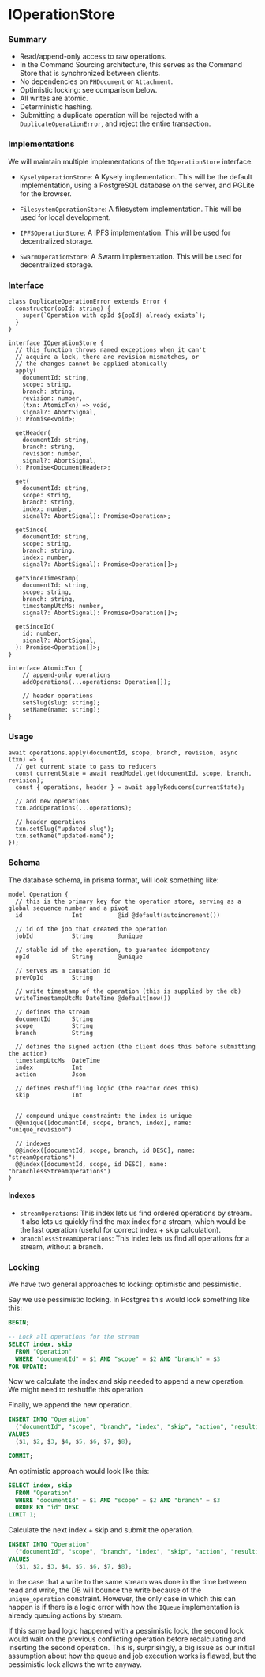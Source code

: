# IOperationStore

### Summary

- Read/append-only access to raw operations.
- In the Command Sourcing architecture, this serves as the Command Store that is synchronized between clients.
- No dependencies on `PHDocument` or `Attachment`.
- Optimistic locking: see comparison below.
- All writes are atomic.
- Deterministic hashing.
- Submitting a duplicate operation will be rejected with a `DuplicateOperationError`, and reject the entire transaction.

### Implementations

We will maintain multiple implementations of the `IOperationStore` interface.

- `KyselyOperationStore`: A Kysely implementation. This will be the default implementation, using a PostgreSQL database on the server, and PGLite for the browser.

- `FilesystemOperationStore`: A filesystem implementation. This will be used for local development.

- `IPFSOperationStore`: A IPFS implementation. This will be used for decentralized storage.

- `SwarmOperationStore`: A Swarm implementation. This will be used for decentralized storage.

### Interface

```tsx
class DuplicateOperationError extends Error {
  constructor(opId: string) {
    super(`Operation with opId ${opId} already exists`);
  }
}

interface IOperationStore {
  // this function throws named exceptions when it can't
  // acquire a lock, there are revision mismatches, or
  // the changes cannot be applied atomically
  apply(
    documentId: string,
    scope: string,
    branch: string,
    revision: number,
    (txn: AtomicTxn) => void,
    signal?: AbortSignal,
  ): Promise<void>;

  getHeader(
    documentId: string,
    branch: string,
    revision: number,
    signal?: AbortSignal,
  ): Promise<DocumentHeader>;

  get(
    documentId: string,
    scope: string,
    branch: string,
    index: number,
    signal?: AbortSignal): Promise<Operation>;

  getSince(
    documentId: string,
    scope: string,
    branch: string,
    index: number,
    signal?: AbortSignal): Promise<Operation[]>;

  getSinceTimestamp(
    documentId: string,
    scope: string,
    branch: string,
    timestampUtcMs: number,
    signal?: AbortSignal): Promise<Operation[]>;

  getSinceId(
    id: number,
    signal?: AbortSignal,
  ): Promise<Operation[]>;
}

interface AtomicTxn {
	// append-only operations
	addOperations(...operations: Operation[]);

	// header operations
	setSlug(slug: string);
	setName(name: string);
}
```

### Usage

```tsx
await operations.apply(documentId, scope, branch, revision, async (txn) => {
  // get current state to pass to reducers
  const currentState = await readModel.get(documentId, scope, branch, revision);
  const { operations, header } = await applyReducers(currentState);

  // add new operations
  txn.addOperations(...operations);

  // header operations
  txn.setSlug("updated-slug");
  txn.setName("updated-name");
});
```

### Schema

The database schema, in prisma format, will look something like:

```prisma
model Operation {
  // this is the primary key for the operation store, serving as a global sequence number and a pivot
  id              Int          @id @default(autoincrement())

  // id of the job that created the operation
  jobId           String       @unique

  // stable id of the operation, to guarantee idempotency
  opId            String       @unique

  // serves as a causation id
  prevOpId        String

  // write timestamp of the operation (this is supplied by the db)
  writeTimestampUtcMs DateTime @default(now())

  // defines the stream
  documentId      String
  scope           String
  branch          String

  // defines the signed action (the client does this before submitting the action)
  timestampUtcMs  DateTime
  index           Int
  action          Json

  // defines reshuffling logic (the reactor does this)
  skip            Int


  // compound unique constraint: the index is unique
  @@unique([documentId, scope, branch, index], name: "unique_revision")

  // indexes
  @@index([documentId, scope, branch, id DESC], name: "streamOperations")
  @@index([documentId, scope, id DESC], name: "branchlessStreamOperations")
}
```

#### Indexes

- `streamOperations`: This index lets us find ordered operations by stream. It also lets us quickly find the max index for a stream, which would be the last operation (useful for correct index + skip calculation).
- `branchlessStreamOperations`: This index lets us find all operations for a stream, without a branch.

### Locking

We have two general approaches to locking: optimistic and pessimistic.

Say we use pessimistic locking. In Postgres this would look something like this:

```sql
BEGIN;

-- Lock all operations for the stream
SELECT index, skip
  FROM "Operation"
  WHERE "documentId" = $1 AND "scope" = $2 AND "branch" = $3
FOR UPDATE;
```

Now we calculate the index and skip needed to append a new operation. We might need to reshuffle this operation.

Finally, we append the new operation.

```sql
INSERT INTO "Operation"
  ("documentId", "scope", "branch", "index", "skip", "action", "resultingState", "hash")
VALUES
  ($1, $2, $3, $4, $5, $6, $7, $8);

COMMIT;
```

An optimistic approach would look like this:

```sql
SELECT index, skip
  FROM "Operation"
  WHERE "documentId" = $1 AND "scope" = $2 AND "branch" = $3
  ORDER BY "id" DESC
LIMIT 1;
```

Calculate the next index + skip and submit the operation.

```sql
INSERT INTO "Operation"
  ("documentId", "scope", "branch", "index", "skip", "action", "resultingState", "hash")
VALUES
  ($1, $2, $3, $4, $5, $6, $7, $8);
```

In the case that a write to the same stream was done in the time between read and write, the DB will bounce the write because of the `unique_operation` constraint. However, the only case in which this can happen is if there is a logic error with how the `IQueue` implementation is already queuing actions by stream.

If this same bad logic happened with a pessimistic lock, the second lock would wait on the previous conflicting operation before recalculating and inserting the second operation. This is, surprisingly, a big issue as our initial assumption about how the queue and job execution works is flawed, but the pessimistic lock allows the write anyway.
